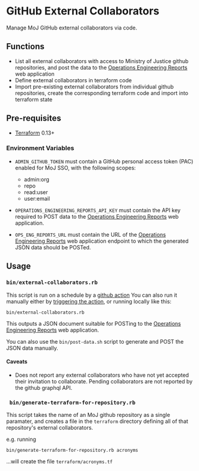 # GitHub External Collaborators

Manage MoJ GitHub external collaborators via code.

## Functions

* List all external collaborators with access to Ministry of Justice github repositories, and post the data to the [Operations Engineering Reports] web application
* Define external collaborators in terraform code
* Import pre-existing external collaborators from individual github repositories, create the corresponding terraform code and import into terraform state

## Pre-requisites

* [Terraform] 0.13+

### Environment Variables

* `ADMIN_GITHUB_TOKEN` must contain a GitHub personal access token (PAC) enabled for MoJ SSO, with the following scopes:
  * admin:org
  * repo
  * read:user
  * user:email

* `OPERATIONS_ENGINEERING_REPORTS_API_KEY` must contain the API key required to POST data to the [Operations Engineering Reports] web application.
* `OPS_ENG_REPORTS_URL` must contain the URL of the [Operations Engineering Reports] web application endpoint to which the generated JSON data should be POSTed.

## Usage

### `bin/external-collaborators.rb`

This script is run on a schedule by a [github action](.github/workflows/post-data.yaml) You can also run it manually either by [triggering the action], or running locally like this:

```
bin/external-collaborators.rb
```

This outputs a JSON document suitable for POSTing to the [Operations Engineering Reports] web application.

You can also use the `bin/post-data.sh` script to generate and POST the JSON data manually.

#### Caveats

* Does not report any external collaborators who have not yet accepted their invitation to collaborate. Pending collaborators are not reported by the github graphql API.

### ` bin/generate-terraform-for-repository.rb`

This script takes the name of an MoJ github repository as a single paramater, and creates a file in the `terraform` directory defining all of that repository's external collaborators.

e.g. running

```
bin/generate-terraform-for-repository.rb acronyms
```

...will create the file `terraform/acronyms.tf`

[Operations Engineering Reports]: https://github.com/ministryofjustice/operations-engineering-reports
[triggering the action]: https://github.com/ministryofjustice/operations-engineering-github-collaborators/actions?query=workflow%3A.github%2Fworkflows%2Fpost-data.yaml
[Terraform]: https://www.terraform.io/downloads.html
